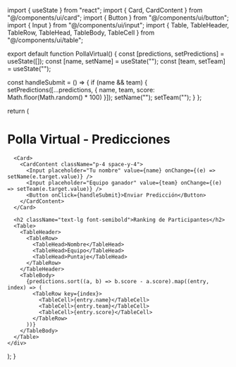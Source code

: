 import { useState } from "react";
import { Card, CardContent } from "@/components/ui/card";
import { Button } from "@/components/ui/button";
import { Input } from "@/components/ui/input";
import { Table, TableHeader, TableRow, TableHead, TableBody, TableCell } from "@/components/ui/table";

export default function PollaVirtual() {
  const [predictions, setPredictions] = useState([]);
  const [name, setName] = useState("");
  const [team, setTeam] = useState("");

  const handleSubmit = () => {
    if (name && team) {
      setPredictions([...predictions, { name, team, score: Math.floor(Math.random() * 100) }]);
      setName("");
      setTeam("");
    }
  };

  return (
    <div className="p-6 space-y-6">
      <h1 className="text-xl font-bold">Polla Virtual - Predicciones</h1>
      
      <Card>
        <CardContent className="p-4 space-y-4">
          <Input placeholder="Tu nombre" value={name} onChange={(e) => setName(e.target.value)} />
          <Input placeholder="Equipo ganador" value={team} onChange={(e) => setTeam(e.target.value)} />
          <Button onClick={handleSubmit}>Enviar Predicción</Button>
        </CardContent>
      </Card>
      
      <h2 className="text-lg font-semibold">Ranking de Participantes</h2>
      <Table>
        <TableHeader>
          <TableRow>
            <TableHead>Nombre</TableHead>
            <TableHead>Equipo</TableHead>
            <TableHead>Puntaje</TableHead>
          </TableRow>
        </TableHeader>
        <TableBody>
          {predictions.sort((a, b) => b.score - a.score).map((entry, index) => (
            <TableRow key={index}>
              <TableCell>{entry.name}</TableCell>
              <TableCell>{entry.team}</TableCell>
              <TableCell>{entry.score}</TableCell>
            </TableRow>
          ))}
        </TableBody>
      </Table>
    </div>
  );
}

